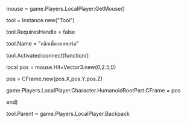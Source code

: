 mouse = game.Players.LocalPlayer:GetMouse() 

tool = Instance.new("Tool") 

tool.RequiresHandle = false 

tool.Name = "คลิกเพื่อเทเลพอร์ต" 

tool.Activated:connect(function() 

local pos = mouse.Hit+Vector3.new(0,2.5,0) 

pos = CFrame.new(pos.X,pos.Y,pos.Z) 

game.Players.LocalPlayer.Character.HumanoidRootPart.CFrame = pos 

end) 

tool.Parent = game.Players.LocalPlayer.Backpack

